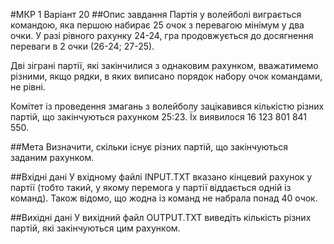 #МКР 1 Варіант 20
##Опис завдання
Партія у волейболі виграється командою, яка першою набирає 25 очок з перевагою мінімум у два очки. У разі рівного рахунку 24-24, гра продовжується до досягнення переваги в 2 очки (26-24; 27-25).

Дві зіграні партії, які закінчилися з однаковим рахунком, вважатимемо різними, якщо рядки, в яких виписано порядок набору очок командами, не рівні.

Комітет із проведення змагань з волейболу зацікавився кількістю різних партій, що закінчуються рахунком 25:23. Їх виявилося 16 123 801 841 550.

##Мета
Визначити, скільки існує різних партій, що закінчуються заданим рахунком.

##Вхідні дані
У вхідному файлі INPUT.TXT вказано кінцевий рахунок у партії (тобто такий, у якому перемога у партії віддається одній із команд). Також відомо, що жодна із команд не набрала понад 40 очок.

##Вихідні дані
У вихідний файл OUTPUT.TXT виведіть кількість різних партій, які закінчуються цим рахунком.
